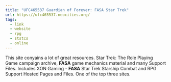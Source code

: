 ```yaml
---
title: "UFC465537 Guardian of Forever: FASA Star Trek"
url: https://ufc465537.neocities.org/
tags:
  - link
  - website
  - rpg
  - ststcs
  - online
---
```

This site conyains a lot of great resources. Star Trek: The Role Playing Game campaign archive, **FASA** game mechanics material and many Support Files. Includes XON Gaming - **FASA** Star Trek Starship Combat and RPG Support Hosted Pages and Files. One of the top three sites.
